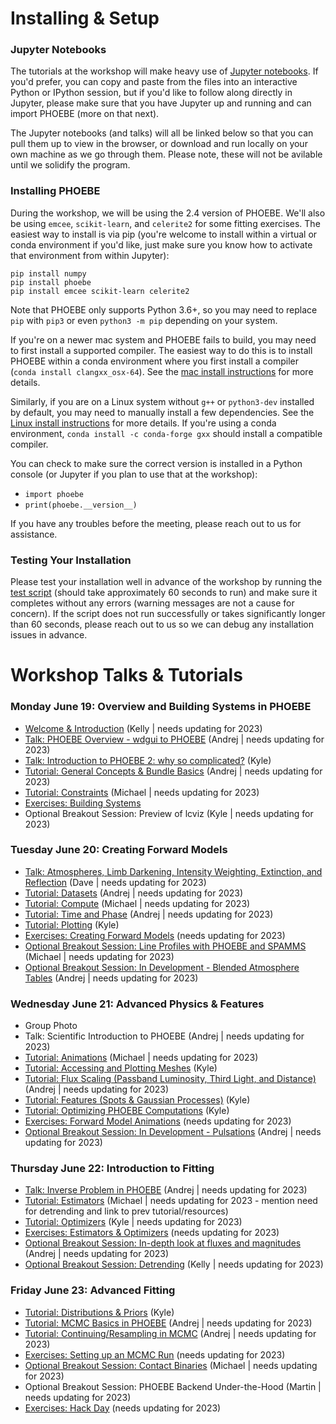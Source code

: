 # Installing & Setup

### Jupyter Notebooks

The tutorials at the workshop will make heavy use of [Jupyter notebooks](https://jupyter.org/install).  If you'd prefer, you can copy and paste from the files into an interactive Python or IPython session, but if you'd like to follow along directly in Jupyter, please make sure that you have Jupyter up and running and can import PHOEBE (more on that next).

The Jupyter notebooks (and talks) will all be linked below so that you can pull them up to view in the browser, or download and run locally on your own machine as we go through them. Please note, these will not be avilable until we solidify the program.

### Installing PHOEBE

During the workshop, we will be using the 2.4 version of PHOEBE.  We'll also be using `emcee`, `scikit-learn`, and `celerite2` for some fitting exercises.  The easiest way to install is via pip (you're welcome to install within a virtual or conda environment if you'd like, just make sure you know how to activate that environment from within Jupyter):

```
pip install numpy
pip install phoebe
pip install emcee scikit-learn celerite2
```

Note that PHOEBE only supports Python 3.6+, so you may need to replace `pip` with `pip3` or even `python3 -m pip` depending on your system.

If you're on a newer mac system and PHOEBE fails to build, you may need to first install a supported compiler.  The easiest way to do this is to install PHOEBE within a conda environment where you first install a compiler (`conda install clangxx_osx-64`).  See the [mac install instructions](http://phoebe-project.org/install/latest/mac/auto) for more details.

Similarly, if you are on a Linux system without `g++` or `python3-dev` installed by default, you may need to manually install a few dependencies.  See the [Linux install instructions](http://phoebe-project.org/install/latest/linux/auto) for more details.  If you're using a conda environment, `conda install -c conda-forge gxx` should install a compatible compiler.

You can check to make sure the correct version is installed in a Python console (or Jupyter if you plan to use that at the workshop):

* `import phoebe`
* `print(phoebe.__version__)`

If you have any troubles before the meeting, please reach out to us for assistance.


### Testing Your Installation


Please test your installation well in advance of the workshop by running the [test script](https://raw.githubusercontent.com/phoebe-project/phoebe2-workshop/2022june/test_install.py) (should take approximately 60 seconds to run) and make sure it completes without any errors (warning messages are not a cause for concern).  If the script does not run successfully or takes significantly longer than 60 seconds, please reach out to us so we can debug any installation issues in advance.

# Workshop Talks & Tutorials

### Monday June 19: Overview and Building Systems in PHOEBE

* [Welcome & Introduction](https://docs.google.com/presentation/d/e/2PACX-1vS8VXgvYJV4cXrnwF8XMLbZoKJqiTRQJcFv_GXnJrLOcn6QyU7JHJJ7ZH5totNOQIPSu1yawF1kL1m1/pub?start=false&loop=false&delayms=3000) (Kelly | needs updating for 2023)
* [Talk: PHOEBE Overview - wdgui to PHOEBE](https://docs.google.com/presentation/d/e/2PACX-1vT1no8csPNugrLUarxISYj_jtFidp6vMzzNj3jUkqTsUTw9ozOQ1wqh79kSaL-xLXZcSWKQ8UyNI_RE/pub?start=false&loop=false&delayms=3000) (Andrej | needs updating for 2023)
* [Talk: Introduction to PHOEBE 2: why so complicated?](https://docs.google.com/presentation/d/e/2PACX-1vR_okhrCOKLqCW_d_cBiq5CwaIBWREYbIXPwB-AnndvYA8g9Xxs91rlZBjHLpEzzCp622i19hbsaxLh/pub?start=false&loop=false&delayms=3000) (Kyle)
* [Tutorial: General Concepts & Bundle Basics](./Tutorial_01_bundle_basics.ipynb) (Andrej | needs updating for 2023)
* [Tutorial: Constraints](./Tutorial_02_constraints.ipynb) (Michael | needs updating for 2023)
* [Exercises: Building Systems](./Exercises_01_building_systems.ipynb)
* Optional Breakout Session: Preview of lcviz (Kyle | needs updating for 2023)


### Tuesday June 20: Creating Forward Models

* [Talk: Atmospheres, Limb Darkening, Intensity Weighting, Extinction, and Reflection](https://docs.google.com/presentation/d/e/2PACX-1vQ9ba54aHX5cwTNN2eJfRdG5nLXFqoOKLLUl9I0_sGwVYX2BEVLQDjQh1po8xti6bzbDAzD7sIT3ACH/pub?start=false&loop=false&delayms=3000) (Dave | needs updating for 2023)
* [Tutorial: Datasets](./Tutorial_03_datasets.ipynb) (Andrej | needs updating for 2023)
* [Tutorial: Compute](./Tutorial_04_compute.ipynb) (Michael | needs updating for 2023)
* [Tutorial: Time and Phase](./Tutorial_05_time_and_phase.ipynb) (Andrej | needs updating for 2023)
* [Tutorial: Plotting](./Tutorial_06_plotting.ipynb) (Kyle)
* [Exercises: Creating Forward Models](./Exercises_02_forward_models.ipynb) (needs updating for 2023)
* [Optional Breakout Session: Line Profiles with PHOEBE and SPAMMS](https://docs.google.com/presentation/d/e/2PACX-1vTnWRdVfhC4bbrzGyP7kzhoMbZCOzyBbjJaRFJiMIUkpeSitL5Eqd_Dt1Ip3RZhPLhUvlKS1-iqnC0h/pub?start=false&loop=false&delayms=3000) (Michael | needs updating for 2023)
* [Optional Breakout Session: In Development - Blended Atmosphere Tables](https://docs.google.com/presentation/d/e/2PACX-1vSI-dNQSiGfNqttEuOzEd-iD2HIFfrvPVtFhk__I4YCwqOAo9cy047Tbkk74MkYgiRgO4iePvYf2Ss3/pub?start=false&loop=false&delayms=3000) (Andrej | needs updating for 2023)


### Wednesday June 21: Advanced Physics & Features

* Group Photo
* Talk: Scientific Introduction to PHOEBE (Andrej | needs updating for 2023)
* [Tutorial: Animations](./Tutorial_07_animations.ipynb) (Michael | needs updating for 2023)
* [Tutorial: Accessing and Plotting Meshes](./Tutorial_08_meshes.ipynb) (Kyle)
* [Tutorial: Flux Scaling (Passband Luminosity, Third Light, and Distance)](./Tutorial_09_pblum_l3_distance.ipynb) (Andrej | needs updating for 2023)
* [Tutorial: Features (Spots & Gaussian Processes)](./Tutorial_10_features.ipynb) (Kyle)
* [Tutorial: Optimizing PHOEBE Computations](./Tutorial_11_optimizing_computations.ipynb) (Kyle)
* [Exercises: Forward Model Animations](./Exercises_03_animations.ipynb) (needs updating for 2023)
* [Optional Breakout Session: In Development - Pulsations](https://docs.google.com/presentation/d/e/2PACX-1vR54syXqzX9MiGxsHdus7A7xDjS3_4ka3TyQiXpoBzCduwAiEymK0zxn40zSrBaNDQ3SodwxlY3p6mm/pub?start=false&loop=false&delayms=3000) (Andrej | needs updating for 2023)


### Thursday June 22: Introduction to Fitting

* [Talk: Inverse Problem in PHOEBE](https://docs.google.com/presentation/d/e/2PACX-1vSZxGLuuJAf2_imhVVhGAW_xoeOgmEI-0YWbnfES2XaUz8YO1jGdHe8652c8flxiSGotJQQF1eGp16R/pub?start=false&loop=false&delayms=3000) (Andrej | needs updating for 2023)
* [Tutorial: Estimators](./Tutorial_12_estimators.ipynb) (Michael | needs updating for 2023 - mention need for detrending and link to prev tutorial/resources)
* [Tutorial: Optimizers](./Tutorial_13_optimizers.ipynb) (Kyle | needs updating for 2023)
* [Exercises: Estimators & Optimizers](./Exercises_04_estimators_optimizers.ipynb) (needs updating for 2023)
* [Optional Breakout Session: In-depth look at fluxes and magnitudes](./Tutorial_flux_calibration.ipynb) (Andrej | needs updating for 2023)
* [Optional Breakout Session: Detrending](./Tutorial_detrending.ipynb) (Kelly | needs updating for 2023)


### Friday June 23: Advanced Fitting

* [Tutorial: Distributions & Priors](./Tutorial_14_distributions.ipynb) (Kyle)
* [Tutorial: MCMC Basics in PHOEBE](./Tutorial_15_mcmc.ipynb) (Andrej | needs updating for 2023)
* [Tutorial: Continuing/Resampling in MCMC](./Tutorial_16_mcmc_continued.ipynb) (Andrej | needs updating for 2023)
* [Exercises: Setting up an MCMC Run](./Exercises_08_mcmc.ipynb) (needs updating for 2023)
* [Optional Breakout Session: Contact Binaries](./Tutorial_semidetached_contact.ipynb) (Michael | needs updating for 2023)
* Optional Breakout Session: PHOEBE Backend Under-the-Hood (Martin | needs updating for 2023)
* [Exercises: Hack Day](./Exercises_05_mcmc_hack_day.ipynb) (needs updating for 2023)
